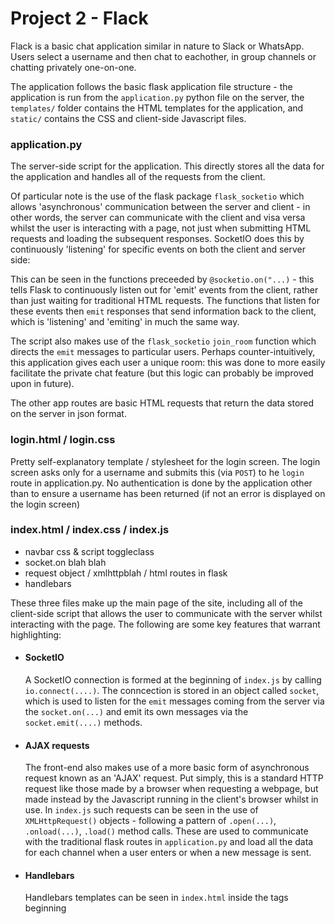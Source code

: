 <h1> Project 2 - Flack </h1>

Flack is a basic chat application similar in nature to Slack or WhatsApp. Users select a username and then chat to eachother, in group channels or chatting privately one-on-one.

The application follows the basic flask application file structure - the application is run from the `application.py` python file on the server, the `templates/` folder contains the HTML templates for the application, and `static/` contains the CSS and client-side Javascript files.

<h3> application.py </h3>

The server-side script for the application. This directly stores all the data for the application and handles all of the requests from the client. 

Of particular note is the use of the flask package `flask_socketio` which allows 'asynchronous' communication between the server and client - in other words, the server can communicate with the client and visa versa whilst the user is interacting with a page, not just when submitting HTML requests and loading the subsequent responses. SocketIO does this by continuously 'listening' for specific events on both the client and server side:

This can be seen in the functions preceeded by `@socketio.on("...)` - this tells Flask to continuously listen out for 'emit' events from the client, rather than just waiting for traditional HTML requests. The functions that listen for these events then `emit` responses that send information back to the client, which is 'listening' and 'emiting' in much the same way. 

The script also makes use of the `flask_socketio` `join_room` function which directs the `emit` messages to particular users. Perhaps counter-intuitively, this application gives each user a unique room: this was done to more easily facilitate the private chat feature (but this logic can probably be improved upon in future). 

The other app routes are basic HTML requests that return the data stored on the server in json format.

<h3> login.html / login.css </h3>

Pretty self-explanatory template / stylesheet for the login screen. The login screen asks only for a username and submits this (via `POST`) to he `login` route in application.py. No authentication is done by the application other than to ensure a username has been returned (if not an error is displayed on the login screen)

<h3> index.html / index.css / index.js </h3>

* navbar css & script toggleclass
* socket.on blah blah
* request object / xmlhttpblah / html routes in flask
* handlebars

These three files make up the main page of the site, including all of the client-side script that allows the user to communicate with the server whilst interacting with the page. The following are some key features that warrant highlighting:

* <h4> SocketIO </h4> A SocketIO connection is formed at the beginning of <code>index.js</code> by calling <code>io.connect(....)</code>. The conncection is stored in an object called <code>socket</code>, which is used to listen for the <code>emit</code> messages coming from the server via the <code>socket.on(...)</code> and emit its own messages via the <code>socket.emit(....)</code> methods. 

* <h4> AJAX requests </h4> The front-end also makes use of a more basic form of asynchronous request known as an 'AJAX' request. Put simply, this is a standard HTTP request like those made by a browser when requesting a webpage, but made instead by the Javascript running in the client's browser whilst in use. In <code>index.js</code> such requests can be seen in the use of <code>XMLHttpRequest()</code> objects - following a pattern of <code>.open(...)</code>, <code>.onload(...)</code>, <code>.load()</code> method calls. These are used to communicate with the traditional flask routes in <code>application.py</code> and load all the data for each channel when a user enters or when a new message is sent.

* <h4> Handlebars </h4> Handlebars templates can be seen in <code>index.html</code> inside the tags beginning <code><script id="message" type="text/template"> {% raw -%} </code>. These are used in <code>index.js</code> to produce HTML objects that can be filled with information where there are tags like <code>{{ name }}</code>, and then reproduced quickly and easily. This makes producing multiple messages with the same format much easier than only using the Jinja templating available in Flask.
  
* <h4> Responsive Navbar </h4> <code>index.css</code> includes a <code>.active</code> sub-class property for all of the HTML elements that form the navbar, that reduces <code>margin-left: -250px;</code>. This couples with a short section of javascript at the end of <code>index.html</code> that toggles the sub-class on/off when the <code>#sidebarcollapse</code> button is clicked.

<h3> run_app.sh</h3>

This is a simple shell script that runs the terminal commands required to run the flask application in one go, rather than having to type them individually each time the server is started. 

<h2> Personal Touch </h2>

As briefly mentioned above, the application includes the ability to privately message any of the current users. Each of the users appears along with the available channels under the heading DMs; users may select another user in the same way as a channel and send messages that will only be received by that user. 
